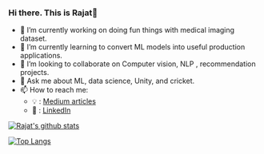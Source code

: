 ### Hi there. This is Rajat👋

- 🔭 I’m currently working on doing fun things with medical imaging dataset.
- 🌱 I’m currently learning to convert ML models into useful production applications.
- 👯 I’m looking to collaborate on Computer vision, NLP , recommendation projects.
- 💬 Ask me about ML, data science, Unity, and cricket.
- 📫 How to reach me:
  - 💡 : [Medium articles](https://rajatpaliwal02.medium.com/)
  - 🏢 : [LinkedIn](https://www.linkedin.com/in/rajat-paliwal-309239b1/)

[![Rajat's github stats](https://github-readme-stats.vercel.app/api?username=rajatpaliwal&count_private=true&show_icons=true&theme=radical&hide_rank=false)](https://github.com/anuraghazra/github-readme-stats)

[![Top Langs](https://github-readme-stats.vercel.app/api/top-langs/?username=anuraghazra)](https://github.com/anuraghazra/github-readme-stats)
